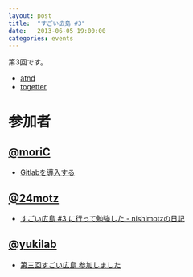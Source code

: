 ```yaml
---
layout: post
title:  "すごい広島 #3"
date:   2013-06-05 19:00:00
categories: events
---
```


第3回です。

* [atnd](http://atnd.org/events/40132)
* [togetter](http://togetter.com/li/514216)

<!-- 概要 -->

# 参加者

## [@moriC](https://twitter.com/CentBoss)

* [Gitlabを導入する](http://blog.mori-theta.net/?p=67)

## [@24motz](https://twitter.com/24motz)

* [すごい広島 #3 に行って勉強した - nishimotzの日記](http://d.nishimotz.com/archives/1494)

## [@yukilab](https://twitter.com/yukilab)

* [第三回すごい広島 参加しました](http://yukilab3.blog.fc2.com/blog-entry-20.html)
